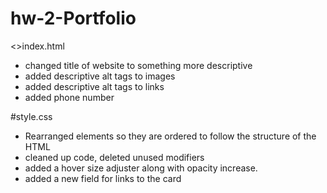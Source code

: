# hw-2-Portfolio

<>index.html

- changed title of website to something more descriptive
- added descriptive alt tags to images
- added descriptive alt tags to links
- added phone number

#style.css

- Rearranged elements so they are ordered to follow the structure of the HTML
- cleaned up code, deleted unused modifiers
- added a hover size adjuster along with opacity increase.
- added a new field for links to the card
